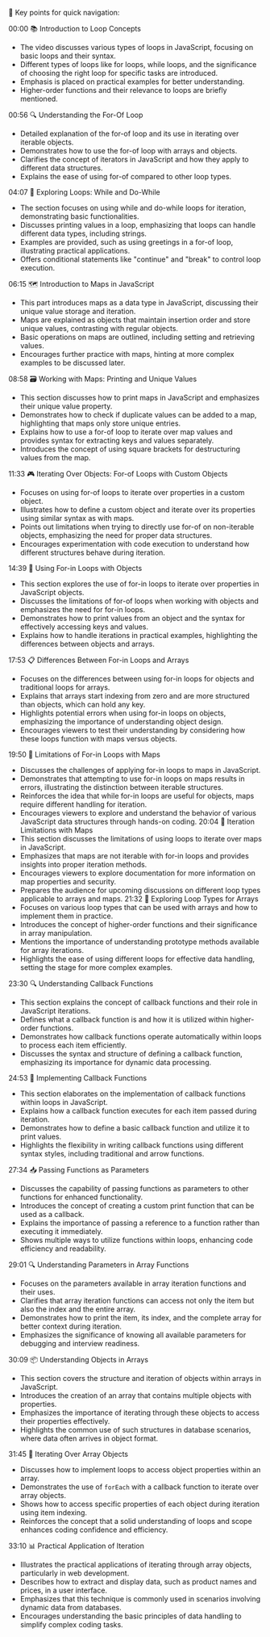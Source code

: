 🎯 Key points for quick navigation:

00:00 📚 Introduction to Loop Concepts
- The video discusses various types of loops in JavaScript, focusing on basic loops and their syntax.
- Different types of loops like for loops, while loops, and the significance of choosing the right loop for specific tasks are introduced.
- Emphasis is placed on practical examples for better understanding.
- Higher-order functions and their relevance to loops are briefly mentioned.


00:56 🔍 Understanding the For-Of Loop
- Detailed explanation of the for-of loop and its use in iterating over iterable objects.
- Demonstrates how to use the for-of loop with arrays and objects.
- Clarifies the concept of iterators in JavaScript and how they apply to different data structures.
- Explains the ease of using for-of compared to other loop types.


04:07 🔄 Exploring Loops: While and Do-While
- The section focuses on using while and do-while loops for iteration, demonstrating basic functionalities.
- Discusses printing values in a loop, emphasizing that loops can handle different data types, including strings.
- Examples are provided, such as using greetings in a for-of loop, illustrating practical applications.
- Offers conditional statements like "continue" and "break" to control loop execution.


06:15 🗺️ Introduction to Maps in JavaScript
- This part introduces maps as a data type in JavaScript, discussing their unique value storage and iteration.
- Maps are explained as objects that maintain insertion order and store unique values, contrasting with regular objects.
- Basic operations on maps are outlined, including setting and retrieving values.
- Encourages further practice with maps, hinting at more complex examples to be discussed later.


08:58 🗃️ Working with Maps: Printing and Unique Values
- This section discusses how to print maps in JavaScript and emphasizes their unique value property.
- Demonstrates how to check if duplicate values can be added to a map, highlighting that maps only store unique entries.
- Explains how to use a for-of loop to iterate over map values and provides syntax for extracting keys and values separately.
- Introduces the concept of using square brackets for destructuring values from the map.


11:33 🎮 Iterating Over Objects: For-of Loops with Custom Objects
- Focuses on using for-of loops to iterate over properties in a custom object.
- Illustrates how to define a custom object and iterate over its properties using similar syntax as with maps.
- Points out limitations when trying to directly use for-of on non-iterable objects, emphasizing the need for proper data structures.
- Encourages experimentation with code execution to understand how different structures behave during iteration.


14:39 🔄 Using For-in Loops with Objects
- This section explores the use of for-in loops to iterate over properties in JavaScript objects.
- Discusses the limitations of for-of loops when working with objects and emphasizes the need for for-in loops.
- Demonstrates how to print values from an object and the syntax for effectively accessing keys and values.
- Explains how to handle iterations in practical examples, highlighting the differences between objects and arrays.


17:53 📋 Differences Between For-in Loops and Arrays
- Focuses on the differences between using for-in loops for objects and traditional loops for arrays.
- Explains that arrays start indexing from zero and are more structured than objects, which can hold any key.
- Highlights potential errors when using for-in loops on objects, emphasizing the importance of understanding object design.
- Encourages viewers to test their understanding by considering how these loops function with maps versus objects.


19:50 🚫 Limitations of For-in Loops with Maps
- Discusses the challenges of applying for-in loops to maps in JavaScript.
- Demonstrates that attempting to use for-in loops on maps results in errors, illustrating the distinction between iterable structures.
- Reinforces the idea that while for-in loops are useful for objects, maps require different handling for iteration.
- Encourages viewers to explore and understand the behavior of various JavaScript data structures through hands-on coding.
20:04 📜 Iteration Limitations with Maps
- This section discusses the limitations of using loops to iterate over maps in JavaScript.
- Emphasizes that maps are not iterable with for-in loops and provides insights into proper iteration methods.
- Encourages viewers to explore documentation for more information on map properties and security.
- Prepares the audience for upcoming discussions on different loop types applicable to arrays and maps.
21:32 🔄 Exploring Loop Types for Arrays
- Focuses on various loop types that can be used with arrays and how to implement them in practice.
- Introduces the concept of higher-order functions and their significance in array manipulation.
- Mentions the importance of understanding prototype methods available for array iterations.
- Highlights the ease of using different loops for effective data handling, setting the stage for more complex examples.


23:30 🔍 Understanding Callback Functions
- This section explains the concept of callback functions and their role in JavaScript iterations.
- Defines what a callback function is and how it is utilized within higher-order functions.
- Demonstrates how callback functions operate automatically within loops to process each item efficiently.
- Discusses the syntax and structure of defining a callback function, emphasizing its importance for dynamic data processing.


24:53 🔄 Implementing Callback Functions
- This section elaborates on the implementation of callback functions within loops in JavaScript.
- Explains how a callback function executes for each item passed during iteration.
- Demonstrates how to define a basic callback function and utilize it to print values.
- Highlights the flexibility in writing callback functions using different syntax styles, including traditional and arrow functions.


27:34 📥 Passing Functions as Parameters
- Discusses the capability of passing functions as parameters to other functions for enhanced functionality.
- Introduces the concept of creating a custom print function that can be used as a callback.
- Explains the importance of passing a reference to a function rather than executing it immediately.
- Shows multiple ways to utilize functions within loops, enhancing code efficiency and readability.


29:01 🔍 Understanding Parameters in Array Functions
- Focuses on the parameters available in array iteration functions and their uses.
- Clarifies that array iteration functions can access not only the item but also the index and the entire array.
- Demonstrates how to print the item, its index, and the complete array for better context during iteration.
- Emphasizes the significance of knowing all available parameters for debugging and interview readiness.


30:09 📦 Understanding Objects in Arrays
- This section covers the structure and iteration of objects within arrays in JavaScript.
- Introduces the creation of an array that contains multiple objects with properties.
- Emphasizes the importance of iterating through these objects to access their properties effectively.
- Highlights the common use of such structures in database scenarios, where data often arrives in object format.

31:45 🔄 Iterating Over Array Objects
- Discusses how to implement loops to access object properties within an array.
- Demonstrates the use of `forEach` with a callback function to iterate over array objects.
- Shows how to access specific properties of each object during iteration using item indexing.
- Reinforces the concept that a solid understanding of loops and scope enhances coding confidence and efficiency.


33:10 📊 Practical Application of Iteration
- Illustrates the practical applications of iterating through array objects, particularly in web development.
- Describes how to extract and display data, such as product names and prices, in a user interface.
- Emphasizes that this technique is commonly used in scenarios involving dynamic data from databases.
- Encourages understanding the basic principles of data handling to simplify complex coding tasks.